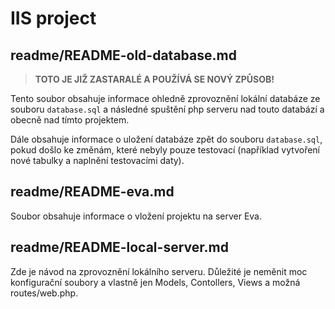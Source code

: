 # IIS project

## readme/README-old-database.md

> **TOTO JE JIŽ ZASTARALÉ A POUŽÍVÁ SE NOVÝ ZPŮSOB!**

Tento soubor obsahuje informace ohledně zprovoznění lokální databáze ze souboru `database.sql` a následné spuštění php serveru nad touto databází a obecně nad tímto projektem.

Dále obsahuje informace o uložení databáze zpět do souboru `database.sql`, pokud došlo ke změnám, které nebyly pouze testovací (například vytvoření nové tabulky a naplnění testovacími daty).

## readme/README-eva.md

Soubor obsahuje informace o vložení projektu na server Eva.

## readme/README-local-server.md

Zde je návod na zprovoznění lokálního serveru. Důležité je neměnit moc konfigurační soubory a vlastně jen Models, Contollers, Views a možná routes/web.php.
